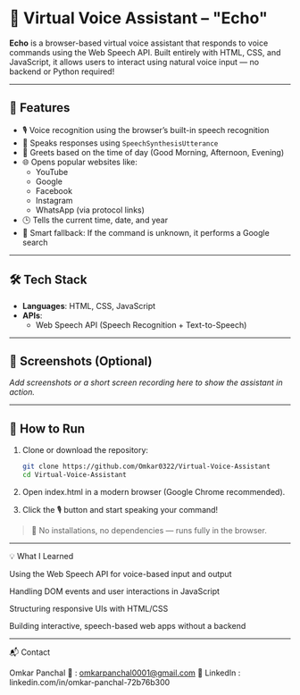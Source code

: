 # 🤖 Virtual Voice Assistant – "Echo"

**Echo** is a browser-based virtual voice assistant that responds to voice commands using the Web Speech API. Built entirely with HTML, CSS, and JavaScript, it allows users to interact using natural voice input — no backend or Python required!

---

## 🌟 Features

- 🎙️ Voice recognition using the browser’s built-in speech recognition
- 💬 Speaks responses using `SpeechSynthesisUtterance`
- 👋 Greets based on the time of day (Good Morning, Afternoon, Evening)
- 🌐 Opens popular websites like:
  - YouTube
  - Google
  - Facebook
  - Instagram
  - WhatsApp (via protocol links)
- 🕒 Tells the current time, date, and year
- 🔎 Smart fallback: If the command is unknown, it performs a Google search

---

## 🛠️ Tech Stack

- **Languages**: HTML, CSS, JavaScript
- **APIs**:
  - Web Speech API (Speech Recognition + Text-to-Speech)

---

## 📸 Screenshots (Optional)
_Add screenshots or a short screen recording here to show the assistant in action._

---

## 🚀 How to Run

1. Clone or download the repository:
   ```bash
   git clone https://github.com/Omkar0322/Virtual-Voice-Assistant
   cd Virtual-Voice-Assistant

2. Open index.html in a modern browser (Google Chrome recommended).


3. Click the 🎙️ button and start speaking your command!



> 📌 No installations, no dependencies — runs fully in the browser.




---

💡 What I Learned

Using the Web Speech API for voice-based input and output

Handling DOM events and user interactions in JavaScript

Structuring responsive UIs with HTML/CSS

Building interactive, speech-based web apps without a backend



---

📬 Contact

Omkar Panchal
📧 : omkarpanchal0001@gmail.com
🔗 LinkedIn : linkedin.com/in/omkar-panchal-72b76b300

